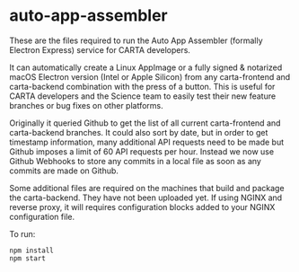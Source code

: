 # auto-app-assembler
These are the files required to run the Auto App Assembler (formally Electron Express) service for CARTA developers.

It can automatically create a Linux AppImage or a fully signed & notarized macOS Electron version (Intel or Apple Silicon) from any carta-frontend and carta-backend combination with the press of a button. This is useful for CARTA developers and the Science team to easily test their new feature branches or bug fixes on other platforms.

Originally it queried Github to get the list of all current carta-frontend and carta-backend branches. It could also sort by date, but in order to get timestamp information, many additional API requests need to be made but Github imposes a limit of 60 API requests per hour. Instead we now use Github Webhooks to store any commits in a local file as soon as any commits are made on Github.

Some additional files are required on the machines that build and package the carta-backend. They have not been uploaded yet.
If using NGINX and reverse proxy, it will requires configuration blocks added to your NGINX configuration file.

To run:
```
npm install
npm start
```
